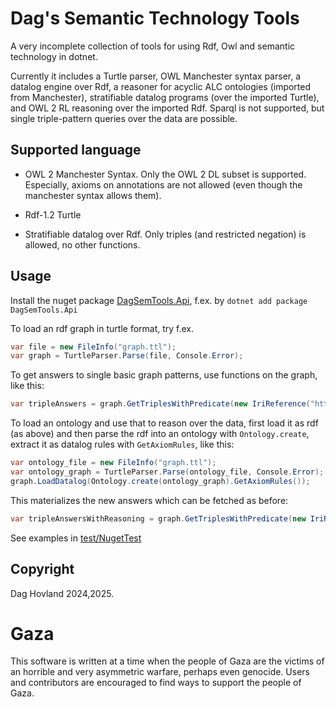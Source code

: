 # Dag's Semantic Technology Tools
A very incomplete collection of tools for using Rdf, Owl and semantic technology in dotnet. 

Currently it includes a Turtle parser, OWL Manchester syntax parser, a datalog engine over Rdf, a reasoner for acyclic ALC ontologies (imported from Manchester), stratifiable datalog programs (over the imported Turtle), and OWL 2 RL reasoning over the imported Rdf.
Sparql is not supported, but single triple-pattern queries over the data are possible.

## Supported language
* OWL 2 Manchester Syntax. Only the OWL 2 DL subset is supported. Especially, axioms on annotations are not allowed (even though the manchester syntax allows them).

* Rdf-1.2 Turtle

* Stratifiable datalog over Rdf. Only triples (and restricted negation) is allowed, no other functions.

## Usage
Install the nuget package [DagSemTools.Api](https://www.nuget.org/packages/DagSemTools.Api/), f.ex. by `dotnet add package DagSemTools.Api`

To load an rdf graph in turtle format, try f.ex.
```csharp
var file = new FileInfo("graph.ttl");
var graph = TurtleParser.Parse(file, Console.Error);
```

To get answers to single basic graph patterns, use functions on the graph, like this:
```csharp
var tripleAnswers = graph.GetTriplesWithPredicate(new IriReference("https://exampe.com/some/predicate"));
```

To load an ontology and use that to reason over the data, first load it as rdf (as above) 
and then parse the rdf into an ontology with `Ontology.create`, extract it as datalog rules with `GetAxiomRules`, 
like this:
```csharp
var ontology_file = new FileInfo("graph.ttl");
var ontology_graph = TurtleParser.Parse(ontology_file, Console.Error);
graph.LoadDatalog(Ontology.create(ontology_graph).GetAxiomRules());
```
This materializes the new answers which can be fetched as before: 
```csharp
var tripleAnswersWithReasoning = graph.GetTriplesWithPredicate(new IriReference("https://exampe.com/some/predicate"));
```
See examples in [test/NugetTest](test/NugetTest)

## Copyright
Dag Hovland 2024,2025. 

# Gaza
This software is written at a time when the people of Gaza are the victims of an horrible and very asymmetric warfare, perhaps even genocide. Users and contributors are encouraged to find ways to support the people of Gaza.
